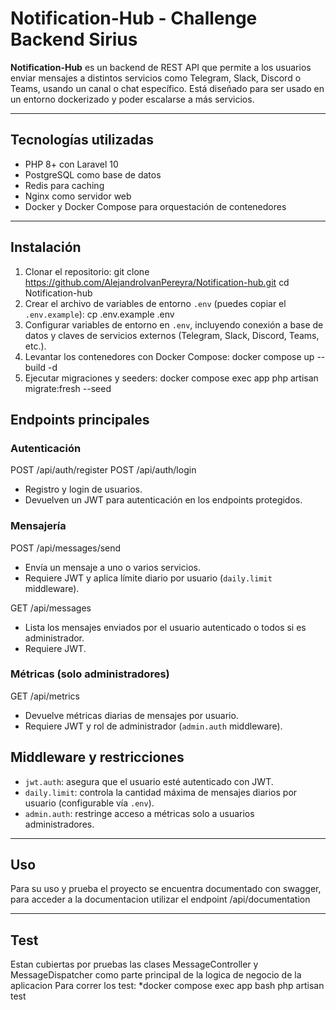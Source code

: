 # Notification-Hub - Challenge Backend Sirius

**Notification-Hub**
es un backend de REST API que permite a los usuarios enviar mensajes a distintos servicios como Telegram, Slack, Discord o Teams, usando un canal o chat específico. Está diseñado para ser usado en un entorno dockerizado y poder escalarse a más servicios.

---

## Tecnologías utilizadas

* PHP 8+ con Laravel 10
* PostgreSQL como base de datos
* Redis para caching
* Nginx como servidor web
* Docker y Docker Compose para orquestación de contenedores

---

## Instalación

1. Clonar el repositorio:
git clone https://github.com/AlejandroIvanPereyra/Notification-hub.git
cd Notification-hub
2. Crear el archivo de variables de entorno `.env` (puedes copiar el `.env.example`):
cp .env.example .env
3. Configurar variables de entorno en `.env`, incluyendo conexión a base de datos y claves de servicios externos (Telegram, Slack, Discord, Teams, etc.).
4. Levantar los contenedores con Docker Compose:
docker compose up --build -d
5. Ejecutar migraciones y seeders:
docker compose exec app php artisan migrate:fresh --seed

## Endpoints principales

### Autenticación
POST /api/auth/register
POST /api/auth/login


* Registro y login de usuarios.
* Devuelven un JWT para autenticación en los endpoints protegidos.

### Mensajería
POST /api/messages/send
* Envía un mensaje a uno o varios servicios.
* Requiere JWT y aplica límite diario por usuario (`daily.limit` middleware).

GET /api/messages
* Lista los mensajes enviados por el usuario autenticado o todos si es administrador.
* Requiere JWT.

### Métricas (solo administradores)
GET /api/metrics
* Devuelve métricas diarias de mensajes por usuario.
* Requiere JWT y rol de administrador (`admin.auth` middleware).

## Middleware y restricciones

* `jwt.auth`: asegura que el usuario esté autenticado con JWT.
* `daily.limit`: controla la cantidad máxima de mensajes diarios por usuario (configurable vía `.env`).
* `admin.auth`: restringe acceso a métricas solo a usuarios administradores.

---

## Uso
Para su uso y prueba el proyecto se encuentra documentado con swagger, para acceder a la documentacion utilizar el endpoint /api/documentation

---
## Test
Estan cubiertas por pruebas las  clases MessageController y MessageDispatcher como parte principal de la logica de negocio de la aplicacion
Para correr los test:
 *docker compose exec app bash php artisan test
